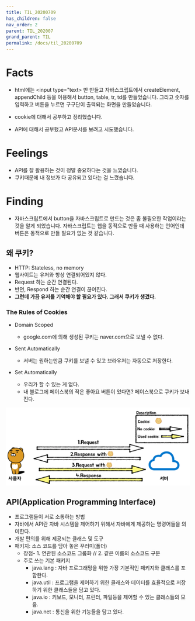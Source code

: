 ```yaml
---
title: TIL_20200709
has_children: false
nav_order: 2
parent: TIL_202007
grand_parent: TIL
permalink: /docs/til_20200709
---
```


# Facts

- html에는 <input type="text> 만 만들고 자바스크립트에서 createElement, appendChild 등을 이용해서 button, table, tr, td를 만들었습니다. 그리고 숫자를 입력하고 버튼을 누르면 구구단이 출력되는 화면을 만들었습니다.

- cookie에 대해서 공부하고 정리했습니다.

- API에 대해서 공부했고 API문서를 보려고 시도했습니다.

# Feelings

- API를 잘 활용하는 것이 정말 중요하다는 것을 느꼈습니다.
- 쿠키때문에 내 정보가 다 공유되고 있다는 걸 느꼈습니다.

# Finding

- 자바스크립트에서 button을 자바스크립트로 만드는 것은 좀 불필요한 작업이라는 것을 알게 되었습니다. 자바스크립트는 웹을 동적으로 만들 때 사용하는 언어인데 버튼은 동적으로 만들 필요가 없는 것 같습니다.

## 왜 쿠키?

- HTTP: Stateless, no memory
- 웹사이트는 유저와 항상 연결되어있지 않다.
- Request 하는 순간 연결된다.
- 반면, Respond 하는 순간 연결이 끊어진다.
- **그런데 가끔 유저를 기억해야 할 필요가 있다. 그래서 쿠키가 생겼다.**

### The Rules of Cookies

- Domain Scoped
  - google.com에 의해 생성된 쿠키는 naver.com으로 보낼 수 없다.
- Sent Automatically
  - 서버는 원하는만큼 쿠키를 보낼 수 있고 브라우저는 자동으로 저장한다.
- Set Automatically

  - 우리가 할 수 있는 게 없다.
  - 내 블로그에 페이스북의 작은 좋아요 버튼이 있다면? 페이스북으로 쿠키가 보내진다.

![](/assets/images/cookies.png)

## API(Application Programming Interface)

- 프로그램들이 서로 소통하는 방법
- 자바에서 API란 자바 시스템을 제어하기 위해서 자바에게 제공하는 명령어들을 의미한다.
- 개발 편의를 위해 제공되는 클래스 및 도구
- 패키지: 소스 코드를 담아 놓은 꾸러미(폴더)
  - 장점- 1. 연관된 소스코드 그룹화 // 2. 같은 이름의 소스코드 구분
  - 주로 쓰는 기본 패키지
    - java.lang : 자바 프로그래밍을 위한 가장 기본적인 패키지와 클래스를 포함한다.
    - java.util : 프로그램을 제어하기 위한 클래스와 데이터를 효율적으로 저장하기 위한 클래스들을 담고 있다.
    - java.io : 키보드, 모니터, 프린터, 파일등을 제어할 수 있는 클래스들의 모음.
    - java.net : 통신을 위한 기능들을 담고 있다.
